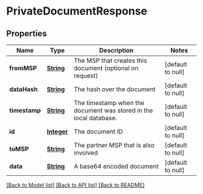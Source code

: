 # PrivateDocumentResponse
## Properties

Name | Type | Description | Notes
------------ | ------------- | ------------- | -------------
**fromMSP** | [**String**](string.md) | The MSP that creates this document (optional on request) | [default to null]
**dataHash** | [**String**](string.md) | The hash over the document | [default to null]
**timestamp** | [**String**](string.md) | The timestamp when the document was stored in the local database. | [default to null]
**id** | [**Integer**](integer.md) | The document ID | [default to null]
**toMSP** | [**String**](string.md) | The partner MSP that is also involved | [default to null]
**data** | [**String**](string.md) | A base64 encoded document | [default to null]

[[Back to Model list]](../README.md#documentation-for-models) [[Back to API list]](../README.md#documentation-for-api-endpoints) [[Back to README]](../README.md)

